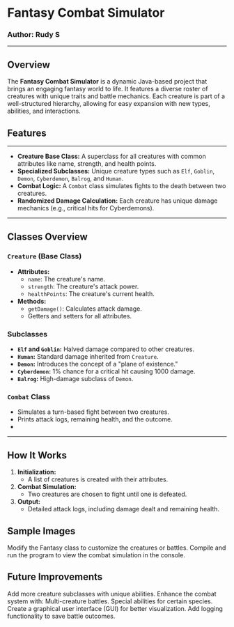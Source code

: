 # Fantasy Combat Simulator
### Author: Rudy S

--- 

## Overview
The **Fantasy Combat Simulator** is a dynamic Java-based project that brings an engaging fantasy world to life. 
It features a diverse roster of creatures with unique traits and battle mechanics. 
Each creature is part of a well-structured hierarchy, allowing for easy expansion with new types, abilities, and interactions.
## Features

___


- **Creature Base Class:** A superclass for all creatures with common attributes like name, strength, and health points.
- **Specialized Subclasses:** Unique creature types such as `Elf`, `Goblin`, `Demon`, `Cyberdemon`, `Balrog`, and `Human`.
- **Combat Logic:** A `Combat` class simulates fights to the death between two creatures.
- **Randomized Damage Calculation:** Each creature has unique damage mechanics (e.g., critical hits for Cyberdemons).

---

## Classes Overview

### `Creature` (Base Class)
- **Attributes:**
    - `name`: The creature's name.
    - `strength`: The creature's attack power.
    - `healthPoints`: The creature's current health.
- **Methods:**
    - `getDamage()`: Calculates attack damage.
    - Getters and setters for all attributes.

### Subclasses
- **`Elf` and `Goblin`:** Halved damage compared to other creatures.
- **`Human`:** Standard damage inherited from `Creature`.
- **`Demon`:** Introduces the concept of a "plane of existence."
- **`Cyberdemon`:** 1% chance for a critical hit causing 1000 damage.
- **`Balrog`:** High-damage subclass of `Demon`.

### `Combat` Class
- Simulates a turn-based fight between two creatures.
- Prints attack logs, remaining health, and the outcome.
- 
---

## How It Works

1. **Initialization:**
    - A list of creatures is created with their attributes.
2. **Combat Simulation:**
    - Two creatures are chosen to fight until one is defeated.
3. **Output:**
    - Detailed attack logs, including damage dealt and remaining health.

## Sample Images
Modify the Fantasy class to customize the creatures or battles.
Compile and run the program to view the combat simulation in the console.

## Future Improvements
Add more creature subclasses with unique abilities.
Enhance the combat system with:
Multi-creature battles.
Special abilities for certain species.
Create a graphical user interface (GUI) for better visualization.
Add logging functionality to save battle outcomes.
